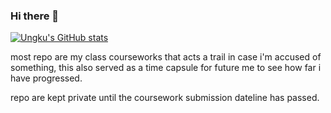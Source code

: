 ### Hi there 👋

[![Ungku's GitHub stats](https://github-readme-stats.vercel.app/api?username=ungkuamer)](https://github.com/anuraghazra/github-readme-stats)

most repo are my class courseworks that acts a trail in case i'm accused of something,
this also served as a time capsule for future me to see how far i have progressed.

repo are kept private until the coursework submission dateline has passed.
